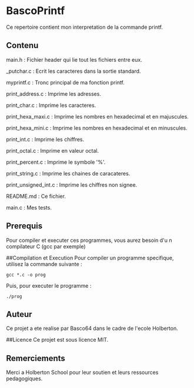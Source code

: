 # BascoPrintf

Ce repertoire contient mon interpretation de la commande printf.

## Contenu
main.h : Fichier header qui lie tout les fichiers entre eux.

_putchar.c : Ecrit les caracteres dans la sortie standard.

myprintf.c : Tronc principal de ma fonction printf.

print_address.c : Imprime les adresses.

print_char.c : Imprime les caracteres.

print_hexa_maxi.c : Imprime les nombres en hexadecimal et en majuscules.

print_hexa_mini.c : Imprime les nombres en hexadecimal et en minuscules.

print_int.c : Imprime les chiffres.

print_octal.c : Imprime en valeur octal.

print_percent.c : Imprime le symbole '%'.

print_string.c : Imprime les chaines de caracateres.

print_unsigned_int.c : Imprime les chiffres non signee.

README.md : Ce fichier.

main.c : Mes tests.

## Prerequis

Pour compiler et executer ces programmes, vous aurez besoin d'u  n compilateur C (gcc par exemple)

##Compilation et Execution
 Pour compiler un programme specifique, utilisez la commande suivante :

```
gcc *.c -o prog
```

Puis, pour executer le programme :

```
./prog

```

## Auteur
Ce projet a ete realise par Basco64 dans le cadre de l'ecole Holberton.

##Licence
Ce projet est sous licence MIT.

## Remerciements
Merci a Holberton School pour leur soutien et leurs ressources pedagogiques.
